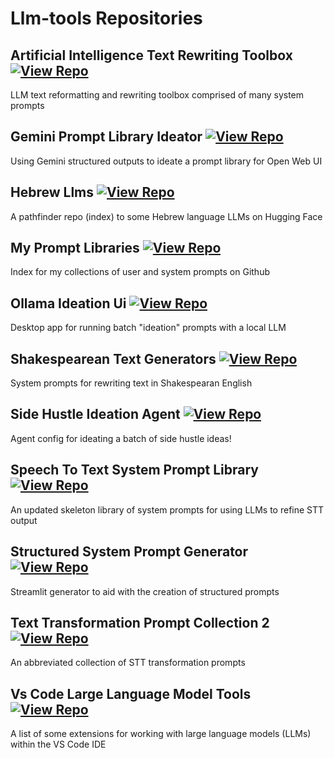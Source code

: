 # Llm-tools Repositories

## Artificial Intelligence Text Rewriting Toolbox [![View Repo](https://img.shields.io/badge/view-repo-green)](https://github.com/danielrosehill/AI-Text-Rewriting-Toolbox)
LLM text reformatting and rewriting toolbox comprised of many system prompts

## Gemini Prompt Library Ideator [![View Repo](https://img.shields.io/badge/view-repo-green)](https://github.com/danielrosehill/Gemini-Prompt-Library-ideator)
Using Gemini structured outputs to ideate a prompt library for Open Web UI

## Hebrew Llms [![View Repo](https://img.shields.io/badge/view-repo-green)](https://github.com/danielrosehill/Hebrew-LLMs)
A pathfinder repo (index) to some Hebrew language LLMs on Hugging Face

## My Prompt Libraries [![View Repo](https://img.shields.io/badge/view-repo-green)](https://github.com/danielrosehill/My-Prompt-Libraries)
Index for my collections of user and system prompts on Github

## Ollama Ideation Ui [![View Repo](https://img.shields.io/badge/view-repo-green)](https://github.com/danielrosehill/Ollama-Ideation-UI)
Desktop app for running batch "ideation" prompts with a local LLM

## Shakespearean Text Generators [![View Repo](https://img.shields.io/badge/view-repo-green)](https://github.com/danielrosehill/Shakespearean-Text-Generators)
System prompts for rewriting text in Shakespearan English

## Side Hustle Ideation Agent [![View Repo](https://img.shields.io/badge/view-repo-green)](https://github.com/danielrosehill/Side-Hustle-Ideation-Agent)
Agent config for ideating a batch of side hustle ideas!

## Speech To Text System Prompt Library [![View Repo](https://img.shields.io/badge/view-repo-green)](https://github.com/danielrosehill/Speech-To-Text-System-Prompt-Library)
An updated skeleton library of system prompts for using LLMs to refine STT output

## Structured System Prompt Generator [![View Repo](https://img.shields.io/badge/view-repo-green)](https://github.com/danielrosehill/Structured-System-Prompt-Generator)
Streamlit generator to aid with the creation of structured prompts

## Text Transformation Prompt Collection 2 [![View Repo](https://img.shields.io/badge/view-repo-green)](https://github.com/danielrosehill/Text-Transformation-Prompt-Collection-2)
An abbreviated collection of STT transformation prompts

## Vs Code Large Language Model Tools [![View Repo](https://img.shields.io/badge/view-repo-green)](https://github.com/danielrosehill/VS-Code-LLM-Tools)
A list of some extensions for working with large language models (LLMs) within the VS Code IDE

